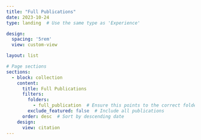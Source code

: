 ```yaml
---
title: "Full Publications"
date: 2023-10-24
type: landing  # Use the same type as 'Experience'

design:
  spacing: '5rem'
  view: custom-view

layout: list

# Page sections
sections:
  - block: collection
    content:
      title: Full Publications
      filters:
        folders:
          - full_publication  # Ensure this points to the correct folder
        exclude_featured: false  # Include all publications
      order: desc  # Sort by descending date
    design:
      view: citation
---
```


